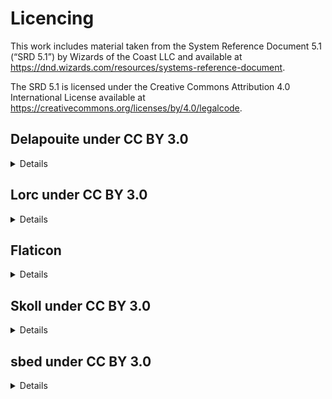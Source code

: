 
# Licencing 
This work includes material taken from the System Reference Document 5.1 (“SRD 5.1”) by Wizards of the Coast LLC and available at https://dnd.wizards.com/resources/systems-reference-document. 

The SRD 5.1 is licensed under the Creative Commons Attribution 4.0 International License available at https://creativecommons.org/licenses/by/4.0/legalcode.

## Delapouite under CC BY 3.0
<details>
/icons/confused.svg - Misdirection icon
<br>
/icons/cover-half.svg- Broken wall icon
<br>
/icons/cover-three-quarters.svg - Brick wall icon
<br>
/icons/dazed.svg - Knocked out stars icon
<br>
/icons/goaded.svg - Sword brandish icon
<br>
/icons/hasted.svg - Backward time icon
<br>
/icons/invisible.svg - Invisible icon
<br>
/icons/grappled.svg - Hand icon
<br>
/icons/incapacitated.svg - Back pain icon
<br>
/icons/obscured-lightly.svg - Fog icon
<br>
/icons/silenced.svg - Silenced icon
<br>
/icons/slowed.svg - Backward time icon
<br>
/icons/unconscious.svg - Night sleep icon
</details>


## Lorc under CC BY 3.0
<details>

/icons/diseased.svg - Biohazard icon
<br>
/icons/dominated.svg - Crowned heart icon
<br>
/icons/drained.svg - Droplets icon
<br>
/icons/frightened.svg - Terror icon
<br>
/icons/obscured-heavily.svg - Hidden icon
<br>
/icons/paralyzed.svg - Internal injury icon
<br>
/icons/petrified.svg - Stone block icon
<br>
/icons/poisoned.svg - Skull crossed bones icon
<br>
/icons/restrained.svg - Spider web icon
<br>
/icons/siphoned.svg - Dripping Star icon
<br>
/icons/stunned.svg - Unstable orb icon
<br>
/icons/surprised.svg - Worried eyes icon
<br>
/icons/weakened.svg - Shattered sword icon 
</details>

## Flaticon
<details>
<a href="https://www.flaticon.com/free-icons/remember" title="remember icons">Remember icons created by Freepik - Flaticon</a> <br>
</details>

## Skoll under CC BY 3.0
<details>
/icons/blinded.svg - Sight disabled icon
<br>
/icons/charmed.svg - Hearts icon 
<br>
<br>
/icons/deafened.svg - Hearing disabled icon
</details>

## sbed under CC BY 3.0
<details>
/icons/dead.svg - Death skull icon
<br>
/icons/prone.svg - Falling icon
</details>